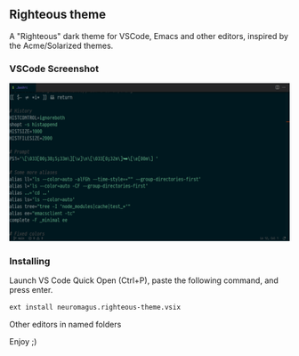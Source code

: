 ## Righteous theme
A "Righteous" dark theme for VSCode, Emacs and other editors, inspired by the Acme/Solarized themes.

### VSCode Screenshot
![vscode-screenshot](https://github.com/neuromagus/righteous-theme/blob/main/examples/screenshot-vscode.png)

### Installing
Launch VS Code Quick Open (Ctrl+P), paste the following command, and press enter.

```bash
ext install neuromagus.righteous-theme.vsix
```

Other editors in named folders

Enjoy ;)
